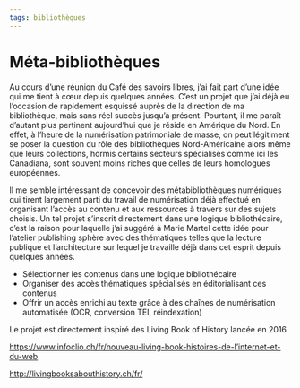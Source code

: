 ```yaml
---
tags: bibliothèques
---
```


# Méta-bibliothèques

Au cours d’une réunion du Café des savoirs libres, j’ai fait part d’une idée qui me tient à cœur depuis quelques années. C’est un projet que j’ai déjà eu l’occasion de rapidement esquissé auprès de la direction de ma bibliothèque, mais sans réel succès jusqu’à présent. Pourtant, il me paraît d’autant plus pertinent aujourd’hui que je réside en Amérique du Nord. En effet, à l’heure de la numérisation patrimoniale de masse, on peut légitiment se poser la question du rôle des bibliothèques Nord-Américaine alors même que leurs collections, hormis certains secteurs spécialisés comme ici les Canadiana, sont souvent moins riches que celles de leurs homologues européennes. 

Il me semble intéressant de concevoir des métabibliothèques numériques qui tirent largement parti du travail de numérisation déjà effectué en organisant l’accès au contenu et aux ressources à travers sur des sujets choisis. Un tel projet s’inscrit directement dans une logique bibliothécaire, c’est la raison pour laquelle j’ai suggéré à Marie Martel cette idée pour l’atelier publishing sphère avec des thématiques telles que la lecture publique et l’architecture sur lequel je travaille déjà dans cet esprit depuis quelques années.

- Sélectionner les contenus dans une logique bibliothécaire
- Organiser des accès thématiques spécialisés en éditorialisant ces contenus
- Offrir un accès enrichi au texte grâce à des chaînes de numérisation automatisée (OCR, conversion TEI, réindexation)

Le projet est directement inspiré des Living Book of History lancée en 2016

<https://www.infoclio.ch/fr/nouveau-living-book-histoires-de-l’internet-et-du-web>

http://livingbooksabouthistory.ch/fr/